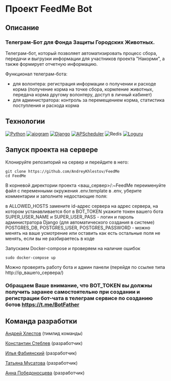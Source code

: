 # Проект FeedMe Bot

## Описание

### Телеграм-Бот для Фонда Защиты Городских Животных.
Телеграм-бот, который позволяет автоматизировать процесс сбора, передачи и выгрузки информации для участников проекта "Накорми", а также формирует отчетную информацию. 

Функционал телеграм-бота:
- для волонтера: регистрация информации о получении и расходе корма (получение корма на точке сбора, кормление животных, передача корма другому волонтеру,  доступ в личный кабинет)
- для администратора: контроль за перемещением корма, статистика поступления и расхода корма

## Технологии
[![Python](https://img.shields.io/badge/python-3.11-blue?logo=python)](https://www.python.org/)
[![aiogram](https://img.shields.io/badge/aiogram-3.4-blue)](https://docs.aiogram.dev/en/latest/)
[![Django](https://img.shields.io/badge/Django-4.2-blue?logo=python)](https://www.python.org/)
[![APScheduler](https://img.shields.io/badge/APScheduler-blue)](https://docs-python.ru/packages/modul-apscheduler-python/)
![Redis](https://img.shields.io/badge/Redis-blue)
[![Loguru](https://img.shields.io/badge/Loguru-blue)](https://loguru.readthedocs.io/en/stable/)


## Запуск проекта на сервере
Клонируйте репозиторий на сервер и перейдите в него:
```
git clone https://github.com/AndreyKhlestov/FeedMe
cd FeedMe
```
В корневой директории проекта <ваш_сервер>/:~FeedMe переименуйте файл с переменными окружения .env.template в .env, уберите комментарии и заполните недостающие поля:

в ALLOWED_HOSTS замените id-адрес сервера на адрес сервера, на котором устанавливается бот
в BOT_TOKEN укажите токен вашего бота
SUPER_USER_NAME и SUPER_USER_PASS - логин и пароль администратора Django (для автоматического создания в системе)
POSTGRES_DB, POSTGRES_USER, POSTGRES_PASSWORD - можно менять на ваше усмотрение или оставить как есть
остальные поля не менять, если вы не разбираетесь в коде

Запускаем Docker-compose и проверяем на наличие ошибок
```
sudo docker-compose up
```
Можно проверять работу бота и админ панели (перейдя по ссылке типа http://ip_вашего_сервера/)

### Обращаем Ваше внимание, что BOT_TOKEN вы должны получить заранее самостоятельно при создании и регистрации бот-чата в телеграм сервисе по созданию ботов https://t.me/BotFather

## Команда разработки
[Андрей Хлестов](https://github.com/AndreyKhlestov) (тимлид команды)

[Константин Стеблев](https://github.com/KonstantinSKS) (разработчик)

[Илья Фабиянский](https://github.com/fabilya)  (разработчик)

[Татьяна Мусатова](https://github.com/Tatiana314) (разработчик)

[Анна Победоносцева](https://github.com/ZebraHr) (разработчик)


